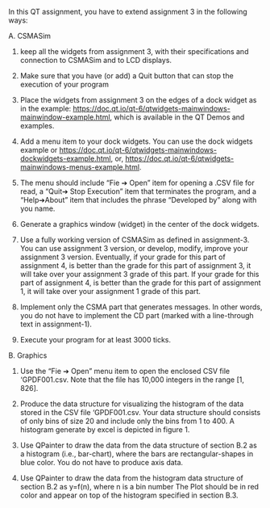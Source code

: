 In this QT assignment, you have to extend assignment 3 in the following ways:

A. CSMASim

1) keep all the widgets from assignment 3, with their specifications and connection to
CSMASim and to LCD displays.

2) Make sure that you have (or add) a Quit button that can stop the execution of your 
program

3) Place the widgets from assignment 3 on the edges of a dock widget as in the example:
https://doc.qt.io/qt-6/qtwidgets-mainwindows-mainwindow-example.html, which is 
available in the QT Demos and examples.

4) Add a menu item to your dock widgets. You can use the dock widgets example or
https://doc.qt.io/qt-6/qtwidgets-mainwindows-dockwidgets-example.html, or, 
https://doc.qt.io/qt-6/qtwidgets-mainwindows-menus-example.html.

5) The menu should include “Fie ➔ Open” item for opening a .CSV file for read, a 
“Quit➔ Stop Execution” item that terminates the program, and a “Help➔About” 
item that includes the phrase “Developed by” along with you name. 

6) Generate a graphics window (widget) in the center of the dock widgets.

7) Use a fully working version of CSMASim as defined in assignment-3. You can use 
assignment 3 version, or develop, modify, improve your assignment 3 version. 
Eventually, if your grade for this part of assignment 4, is better than the grade for this 
part of assignment 3, it will take over your assignment 3 grade of this part. If your 
grade for this part of assignment 4, is better than the grade for this part of assignment 
1, it will take over your assignment 1 grade of this part.

8) Implement only the CSMA part that generates messages. In other words, you do not 
have to implement the CD part (marked with a line-through text in assignment-1).

9) Execute your program for at least 3000 ticks.

B. Graphics

1) Use the “Fie ➔ Open” menu item to open the enclosed CSV file ‘GPDF001.csv. Note 
that the file has 10,000 integers in the range [1, 826].

2) Produce the data structure for visualizing the histogram of the data stored in the 
CSV file ‘GPDF001.csv. Your data structure should consists of only bins of size 20 and 
include only the bins from 1 to 400. A histogram generate by excel is depicted in 
figure 1.

3) Use QPainter to draw the data from the data structure of section B.2 as a histogram 
(i.e., bar-chart), where the bars are rectangular-shapes in blue color. You do not 
have to produce axis data.

4) Use QPainter to draw the data from the histogram data structure of section B.2 as 
y=f(n), where n is a bin number The Plot should be in red color and appear on top of 
the histogram specified in section B.3.
